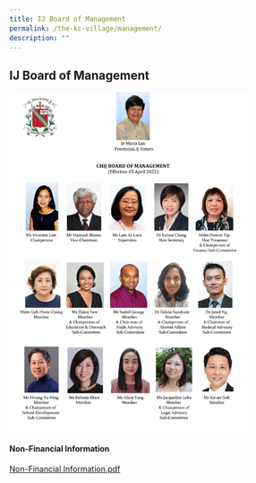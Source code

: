 ```yaml
---
title: IJ Board of Management
permalink: /the-kc-village/management/
description: ""
---
```

## IJ Board of Management

<img src="/images/IJ BOM Members Photo Chart 20220415.jpg" style="width:85%">

#### Non-Financial Information

[Non-Financial Information.pdf](/files/Non-Financial%20Information.pdf)